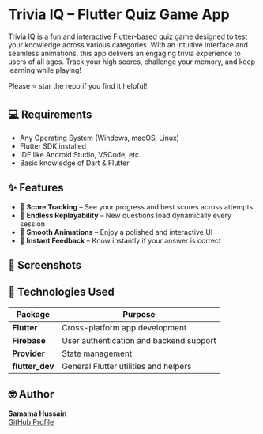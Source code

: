 # Trivia IQ – Flutter Quiz Game App

Trivia IQ is a fun and interactive Flutter-based quiz game designed to test your knowledge across various categories. With an intuitive interface and seamless animations, this app delivers an engaging trivia experience to users of all ages. Track your high scores, challenge your memory, and keep learning while playing!

Please ⭐ star the repo if you find it helpful!

## 💻 Requirements

- Any Operating System (Windows, macOS, Linux)
- Flutter SDK installed
- IDE like Android Studio, VSCode, etc.
- Basic knowledge of Dart & Flutter

## ✨ Features

- 🧾 **Score Tracking** – See your progress and best scores across attempts  
- 🔁 **Endless Replayability** – New questions load dynamically every session  
- 🎨 **Smooth Animations** – Enjoy a polished and interactive UI  
- 🎯 **Instant Feedback** – Know instantly if your answer is correct  

## 📸 Screenshots

<!-- Add your screenshots to the /ss folder and use this layout -->

<!-- 
| App UI |
|--------|
| <img src="ss/1.png" width="300"> |
| <img src="ss/2.png" width="300"> |
| <img src="ss/3.png" width="300"> |
-->

## 🔌 Technologies Used

| Package                              | Purpose                                  |
|--------------------------------------|------------------------------------------|
| **Flutter**                          | Cross-platform app development           |
| **Firebase**                         | User authentication and backend support  |
| **Provider**                         | State management                         |
| **flutter_dev**                      | General Flutter utilities and helpers    |

## 🤓 Author

**Samama Hussain**  
[GitHub Profile](https://github.com/SamamaHussain)
